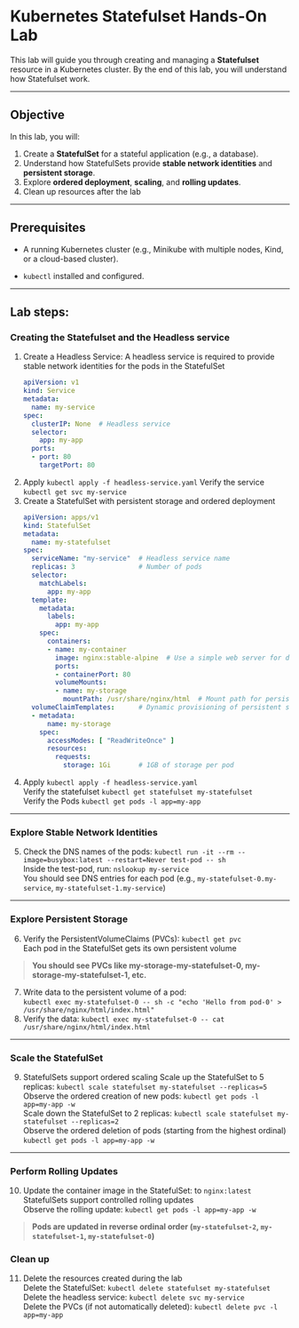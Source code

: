 
# Kubernetes Statefulset Hands-On Lab

  

This lab will guide you through creating and managing a **Statefulset** resource in a Kubernetes cluster. By the end of this lab, you will understand how Statefulset work.

---
## **Objective**

In this lab, you will:
1.  Create a  **StatefulSet**  for a stateful application (e.g., a database).
2.  Understand how StatefulSets provide  **stable network identities**  and  **persistent storage**.
3.  Explore  **ordered deployment**,  **scaling**, and  **rolling updates**.
4.  Clean up resources after the lab
---
## **Prerequisites**

- A running Kubernetes cluster (e.g., Minikube with multiple nodes, Kind, or a cloud-based cluster).

-  `kubectl` installed and configured.

---
## **Lab steps:**
### Creating the Statefulset and the Headless service
1. Create a Headless Service:
A headless service is required to provide stable network identities for the pods in the StatefulSet
	```yaml
	apiVersion: v1
	kind: Service
	metadata:
	  name: my-service
	spec:
	  clusterIP: None  # Headless service
	  selector:
	    app: my-app
	  ports:
	  - port: 80
	    targetPort: 80
2. Apply `kubectl apply -f headless-service.yaml`
Verify the service `kubectl get svc my-service`
3. Create a StatefulSet with persistent storage and ordered deployment
	```yaml
	apiVersion: apps/v1
	kind: StatefulSet
	metadata:
	  name: my-statefulset
	spec:
	  serviceName: "my-service"  # Headless service name
	  replicas: 3                # Number of pods
	  selector:
	    matchLabels:
	      app: my-app
	  template:
	    metadata:
	      labels:
	        app: my-app
	    spec:
	      containers:
	      - name: my-container
	        image: nginx:stable-alpine  # Use a simple web server for demonstration
	        ports:
	        - containerPort: 80
	        volumeMounts:
	        - name: my-storage
	          mountPath: /usr/share/nginx/html  # Mount path for persistent storage
	  volumeClaimTemplates:      # Dynamic provisioning of persistent storage
	  - metadata:
	      name: my-storage
	    spec:
	      accessModes: [ "ReadWriteOnce" ]
	      resources:
	        requests:
	          storage: 1Gi       # 1GB of storage per pod
4. Apply `kubectl apply -f headless-service.yaml`  
Verify the statefulset `kubectl get statefulset my-statefulset`  
Verify the Pods `kubectl get pods -l app=my-app`
---
### Explore Stable Network Identities
5. Check the DNS names of the pods: `kubectl run -it --rm --image=busybox:latest --restart=Never test-pod -- sh`  
Inside the test-pod, run: `nslookup my-service`  
You should see DNS entries for each pod (e.g., `my-statefulset-0.my-service`, `my-statefulset-1.my-service`)
---
### Explore Persistent Storage
6. Verify the PersistentVolumeClaims (PVCs): `kubectl get pvc`  
Each pod in the StatefulSet gets its own persistent volume  
> **You should see PVCs like my-storage-my-statefulset-0, my-storage-my-statefulset-1, etc.**
7. Write data to the persistent volume of a pod:  
`kubectl exec my-statefulset-0 -- sh -c "echo 'Hello from pod-0' > /usr/share/nginx/html/index.html"`
8. Verify the data: `kubectl exec my-statefulset-0 -- cat /usr/share/nginx/html/index.html`
---
### Scale the StatefulSet
9. StatefulSets support ordered scaling
Scale up the StatefulSet to 5 replicas: `kubectl scale statefulset my-statefulset --replicas=5`  
Observe the ordered creation of new pods: `kubectl get pods -l app=my-app -w`  
Scale down the StatefulSet to 2 replicas: `kubectl scale statefulset my-statefulset --replicas=2`  
Observe the ordered deletion of pods (starting from the highest ordinal) `kubectl get pods -l app=my-app -w`
---
### Perform Rolling Updates
10. Update the container image in the StatefulSet: to `nginx:latest`  
StatefulSets support controlled rolling updates  
Observe the rolling update: `kubectl get pods -l app=my-app -w`
> **Pods are updated in reverse ordinal order (`my-statefulset-2`, `my-statefulset-1`, `my-statefulset-0`)**
### Clean up
11. Delete the resources created during the lab  
Delete the StatefulSet: `kubectl delete statefulset my-statefulset`  
Delete the headless service: `kubectl delete svc my-service`  
Delete the PVCs (if not automatically deleted): `kubectl delete pvc -l app=my-app`